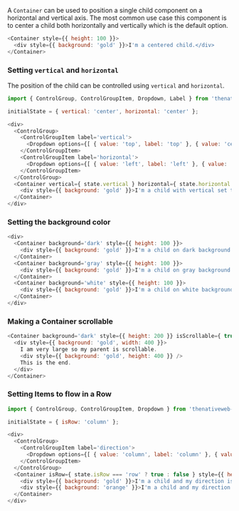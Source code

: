 A `Container` can be used to position a single child component on a horizontal and vertical axis. The most common use case this component is to center a child both horizontally and vertically which is the default option.

```javascript
<Container style={{ height: 100 }}>
  <div style={{ background: 'gold' }}>I'm a centered child.</div>
</Container>
```

### Setting `vertical` and `horizontal`

The position of the child can be controlled using `vertical` and `horizontal`.

```javascript
import { ControlGroup, ControlGroupItem, Dropdown, Label } from 'thenativeweb-ux';

initialState = { vertical: 'center', horizontal: 'center' };

<div>
  <ControlGroup>
    <ControlGroupItem label='vertical'>
      <Dropdown options={[ { value: 'top', label: 'top' }, { value: 'center', label: 'center'}, { value: 'bottom', label: 'bottom' }, { value: 'stretch', label: 'stretch' } ]} value={ state.vertical } onChange={ value => setState({ vertical: value })} />
    </ControlGroupItem>
    <ControlGroupItem label='horizontal'>
      <Dropdown options={[ { value: 'left', label: 'left' }, { value: 'center', label: 'center' }, { value: 'right', label: 'right' }, { value: 'stretch', label: 'stretch' } ]} value={ state.horizontal } onChange={ value => setState({ horizontal: value })} />
    </ControlGroupItem>
  </ControlGroup>
  <Container vertical={ state.vertical } horizontal={ state.horizontal } style={{ height: 200 }}>
    <div style={{ background: 'gold' }}>I'm a child with vertical set to `{state.vertical}` and horizontal set to `{state.horizontal}`.</div>
  </Container>
</div>
```

### Setting the background color

```javascript
<div>
  <Container background='dark' style={{ height: 100 }}>
    <div style={{ background: 'gold' }}>I'm a child on dark background.</div>
  </Container>
  <Container background='gray' style={{ height: 100 }}>
    <div style={{ background: 'gold' }}>I'm a child on gray background.</div>
  </Container>
  <Container background='white' style={{ height: 100 }}>
    <div style={{ background: 'gold' }}>I'm a child on white background.</div>
  </Container>
</div>
```

### Making a Container scrollable

```javascript
<Container background='dark' style={{ height: 200 }} isScrollable={ true }>
  <div style={{ background: 'gold', width: 400 }}>
    I am very large so my parent is scrollable.
    <div style={{ background: 'gold', height: 400 }} />
    This is the end.
  </div>
</Container>
```

### Setting Items to flow in a Row

```javascript
import { ControlGroup, ControlGroupItem, Dropdown } from 'thenativeweb-ux';

initialState = { isRow: 'column' };

<div>
  <ControlGroup>
    <ControlGroupItem label='direction'>
      <Dropdown options={[ { value: 'column', label: 'column' }, { value: 'row', label: 'row'}]} onChange={ value => setState({ isRow: value  })}/>
    </ControlGroupItem>
  </ControlGroup>
  <Container isRow={ state.isRow === 'row' ? true : false } style={{ height: 200 }}>
    <div style={{ background: 'gold' }}>I'm a child and my direction is `{state.isRow}`.</div>
    <div style={{ background: 'orange' }}>I'm a child and my direction is `{state.isRow}`.</div>
  </Container>
</div>
```
